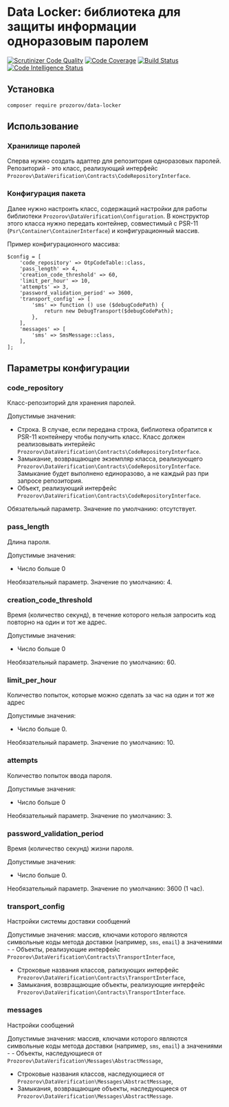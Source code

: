 # Data Locker: библиотека для защиты информации одноразовым паролем

[![Scrutinizer Code Quality](https://scrutinizer-ci.com/g/artem-prozorov/data-locker/badges/quality-score.png?b=master)](https://scrutinizer-ci.com/g/artem-prozorov/data-locker/?branch=master)
[![Code Coverage](https://scrutinizer-ci.com/g/artem-prozorov/data-locker/badges/coverage.png?b=master)](https://scrutinizer-ci.com/g/artem-prozorov/data-locker/?branch=master)
[![Build Status](https://scrutinizer-ci.com/g/artem-prozorov/data-locker/badges/build.png?b=master)](https://scrutinizer-ci.com/g/artem-prozorov/data-locker/build-status/master)
[![Code Intelligence Status](https://scrutinizer-ci.com/g/artem-prozorov/data-locker/badges/code-intelligence.svg?b=master)](https://scrutinizer-ci.com/code-intelligence)

## Установка

`composer require prozorov/data-locker`

## Использование

### Хранилище паролей

Сперва нужно создать адаптер для репозитория одноразовых паролей. Репозиторий - это класс, реализующий интерфейс `Prozorov\DataVerification\Contracts\CodeRepositoryInterface`.

### Конфигурация пакета

Далее нужно настроить класс, содержащий настройки для работы библиотеки `Prozorov\DataVerification\Configuration`. В конструктор этого класса нужно передать контейнер, совместимый с PSR-11 (`Psr\Container\ContainerInterface`) и конфигурационный массив.

Пример конфигурационного массива:
```
$config = [
    'code_repository' => OtpCodeTable::class,
    'pass_length' => 4,
    'creation_code_threshold' => 60,
    'limit_per_hour' => 10,
    'attempts' => 3,
    'password_validation_period' => 3600,
    'transport_config' => [
        'sms' => function () use ($debugCodePath) {
            return new DebugTransport($debugCodePath);
        },
    ],
    'messages' => [
        'sms' => SmsMessage::class,
    ],
];
```

## Параметры конфигурации

### code_repository

Класс-репозиторий для хранения паролей.

Допустимые значения: 
- Строка. В случае, если передана строка, библиотека обратится к PSR-11 контейнеру чтобы получить класс. Класс должен реализовывать интерйейс `Prozorov\DataVerification\Contracts\CodeRepositoryInterface`.
- Замыкание, возвращающее экземпляр класса, реализующего `Prozorov\DataVerification\Contracts\CodeRepositoryInterface`. Замыкание будет выполнено единоразово, а не каждый раз при запросе репозитория.
- Объект, реализующий интерфейс `Prozorov\DataVerification\Contracts\CodeRepositoryInterface`.

Обязательный параметр.
Значение по умолчанию: отсутствует.

### pass_length

Длина пароля. 

Допустимые значения:
- Число больше 0

Необязательный параметр.
Значение по умолчанию: 4.

### creation_code_threshold

Время (количество секунд), в течение которого нельзя запросить код повторно на один и тот же адрес.

Допустимые значения:
- Число больше 0

Необязательный параметр.
Значение по умолчанию: 60.

### limit_per_hour

Количество попыток, которые можно сделать за час на один и тот же адрес

Допустимые значения:
- Число больше 0.

Необязательный параметр.
Значение по умолчанию: 10.

### attempts

Количество попыток ввода пароля.

Допустимые значения:
- Число больше 0

Необязательный параметр.
Значение по умолчанию: 3.

### password_validation_period

Время (количество секунд) жизни пароля.

Допустимые значения:
- Число больше 0.

Необязательный параметр.
Значение по умолчанию: 3600 (1 час).

### transport_config

Настройки системы доставки сообщений

Допустимые значения: массив, ключами которого являются символьные коды метода доставки (например, `sms`, `email`) а значениями - - Объекты, реализующие интерфейс `Prozorov\DataVerification\Contracts\TransportInterface`, 
- Строковые названия классов, рализующих интерфейс `Prozorov\DataVerification\Contracts\TransportInterface`,
- Замыкания, возвращающие объекты, реализующие интерфейс `Prozorov\DataVerification\Contracts\TransportInterface`.

### messages

Настройки сообщений

Допустимые значения: массив, ключами которого являются символьные коды метода доставки (например, `sms`, `email`) а значениями - - Объекты, наследующиеся от `Prozorov\DataVerification\Messages\AbstractMessage`, 
- Строковые названия классов, наследующиеся от `Prozorov\DataVerification\Messages\AbstractMessage`,
- Замыкания, возвращающие объекты, наследующиеся от `Prozorov\DataVerification\Messages\AbstractMessage`.

